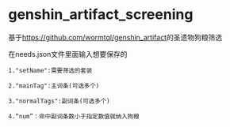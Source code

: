 # genshin_artifact_screening

基于<https://github.com/wormtql/genshin_artifact>的圣遗物狗粮筛选

在needs.json文件里面输入想要保存的

    1."setName":需要筛选的套装
    
    2."mainTag":主词条(可选多个)
    
    3."normalTags":副词条(可选多个)
    
    4.“num”：命中副词条数小于指定数值就纳入狗粮
